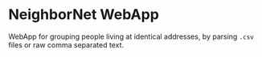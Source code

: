 # NeighborNet WebApp
WebApp for grouping people living at identical addresses, by parsing `.csv` files or raw comma separated text.


